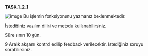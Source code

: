 **TASK_1_2_1**

![image](https://github.com/ASES-Atilim/Task-s/assets/46537062/dfa78aa9-62e6-48ff-ad50-4f9f7c52bda4)
Bu işlemin fonksiyonunu yazmanız beklenmektedir.

İstediğiniz yazılım dilini ve metodu kullanabilirsiniz.

Süre sınırı 10 gün.

9 Aralık akşamı kontrol edilip feedback verilecektir.
İstediğiniz soruyu sorabilirsiniz.

